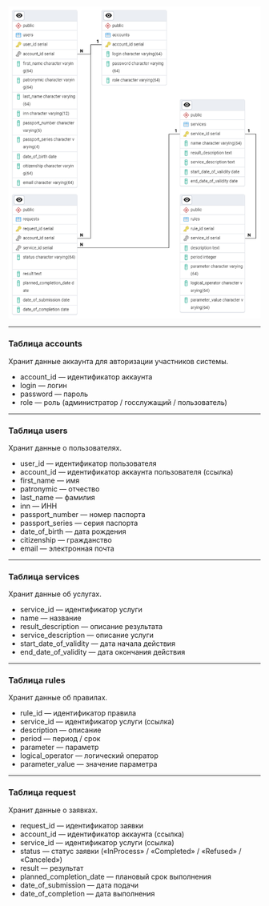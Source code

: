 ![](DB.png)

---
### Таблица accounts
Хранит данные аккаунта для авторизации участников системы.
- account_id — идентификатор аккаунта  
- login — логин
- password — пароль
- role — роль (администратор / госслужащий / пользователь)
---
### Таблица users
Хранит данные о пользователях.
- user_id — идентификатор пользователя
- account_id — идентификатор аккаунта пользователя (ссылка)
- first_name — имя
- patronymic — отчество
- last_name — фамилия
- inn — ИНН
- passport_number — номер паспорта
- passport_series — серия паспорта
- date_of_birth — дата рождения
- citizenship — гражданство
- email — электронная почта

---
### Таблица services
Хранит данные об услугах.

- service_id — идентификатор услуги
- name — название
- result_description — описание  результата
- service_description — описание услуги
- start_date_of_validity — дата начала действия
- end_date_of_validity — дата окончания действия

---
### Таблица rules
Хранит данные об правилах.

- rule_id — идентификатор правила
- service_id — идентификатор услуги (ссылка)
- description — описание
- period — период / срок
- parameter — параметр
- logical_operator — логический оператор
- parameter_value — значение параметра

---
### Таблица request
Хранит данные о заявках.

- request_id — идентификатор заявки
- account_id — идентификатор аккаунта (ссылка)
- service_id — идентификатор услуги (ссылка)
- status — статус заявки («InProcess» / «Completed» / «Refused» / «Canceled»)
- result — результат
- planned_completion_date — плановый срок выполнения 
- date_of_submission — дата подачи
- date_of_completion — дата выполнения